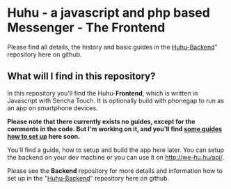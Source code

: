 # Huhu - a javascript and php based Messenger - The Frontend

Please find all details, the history and basic guides in the [Huhu-Backend](https://github.com/JanST123/Huhu)" repository here on github.


## What will I find in this repository?

In this repository you'll find the Huhu-**Frontend**, which is written in Javascript with Sencha Touch. It is optionally build with phonegap to run as an app on smartphone devices.

**Please note that there currently exists no guides, except for the comments in the code. But I'm working on it, and you'll 
find <u>some guides how to set up</u> here soon.**

You'll find a guide, how to setup and build the app here later. You can setup the backend on your dev machine or  you can use it on http://we-hu.hu/api/.

Please see the **Backend** repository for more details and information how to set up in the "[Huhu-Backend](https://github.com/JanST123/Huhu)" repository here on github.


